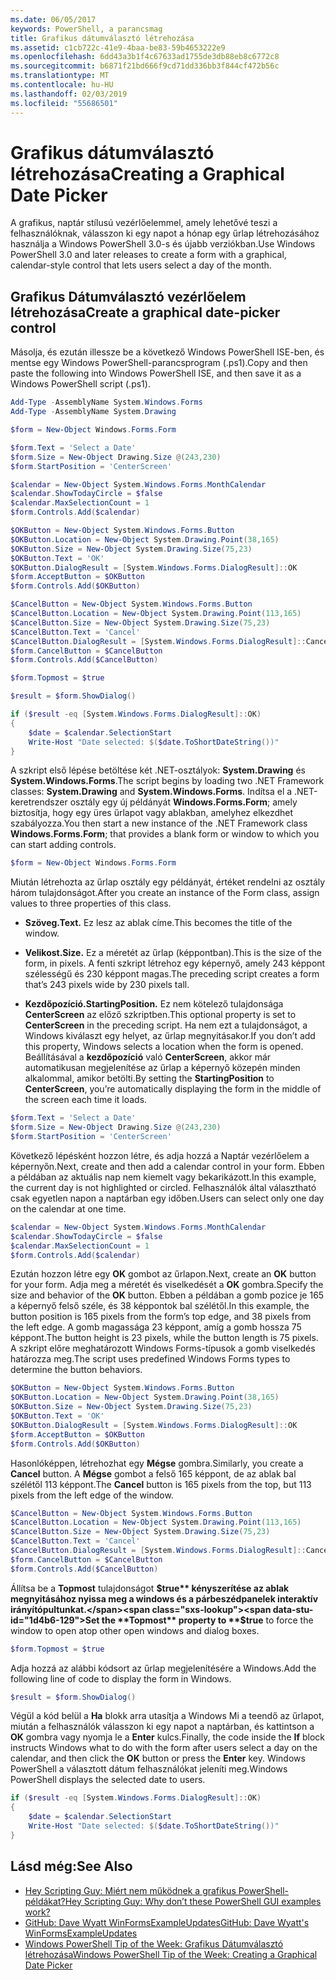 ```yaml
---
ms.date: 06/05/2017
keywords: PowerShell, a parancsmag
title: Grafikus dátumválasztó létrehozása
ms.assetid: c1cb722c-41e9-4baa-be83-59b4653222e9
ms.openlocfilehash: 6dd43a3b1f4c67633ad1755de3db88eb8c6772c8
ms.sourcegitcommit: b6871f21bd666f9cd71dd336bb3f844cf472b56c
ms.translationtype: MT
ms.contentlocale: hu-HU
ms.lasthandoff: 02/03/2019
ms.locfileid: "55686501"
---
```

# <a name="creating-a-graphical-date-picker"></a><span data-ttu-id="1d4b6-103">Grafikus dátumválasztó létrehozása</span><span class="sxs-lookup"><span data-stu-id="1d4b6-103">Creating a Graphical Date Picker</span></span>

<span data-ttu-id="1d4b6-104">A grafikus, naptár stílusú vezérlőelemmel, amely lehetővé teszi a felhasználóknak, válasszon ki egy napot a hónap egy űrlap létrehozásához használja a Windows PowerShell 3.0-s és újabb verziókban.</span><span class="sxs-lookup"><span data-stu-id="1d4b6-104">Use Windows PowerShell 3.0 and later releases to create a form with a graphical, calendar-style control that lets users select a day of the month.</span></span>

## <a name="create-a-graphical-date-picker-control"></a><span data-ttu-id="1d4b6-105">Grafikus Dátumválasztó vezérlőelem létrehozása</span><span class="sxs-lookup"><span data-stu-id="1d4b6-105">Create a graphical date-picker control</span></span>

<span data-ttu-id="1d4b6-106">Másolja, és ezután illessze be a következő Windows PowerShell ISE-ben, és mentse egy Windows PowerShell-parancsprogram (.ps1).</span><span class="sxs-lookup"><span data-stu-id="1d4b6-106">Copy and then paste the following into Windows PowerShell ISE, and then save it as a Windows PowerShell script (.ps1).</span></span>

```powershell
Add-Type -AssemblyName System.Windows.Forms
Add-Type -AssemblyName System.Drawing

$form = New-Object Windows.Forms.Form

$form.Text = 'Select a Date'
$form.Size = New-Object Drawing.Size @(243,230)
$form.StartPosition = 'CenterScreen'

$calendar = New-Object System.Windows.Forms.MonthCalendar
$calendar.ShowTodayCircle = $false
$calendar.MaxSelectionCount = 1
$form.Controls.Add($calendar)

$OKButton = New-Object System.Windows.Forms.Button
$OKButton.Location = New-Object System.Drawing.Point(38,165)
$OKButton.Size = New-Object System.Drawing.Size(75,23)
$OKButton.Text = 'OK'
$OKButton.DialogResult = [System.Windows.Forms.DialogResult]::OK
$form.AcceptButton = $OKButton
$form.Controls.Add($OKButton)

$CancelButton = New-Object System.Windows.Forms.Button
$CancelButton.Location = New-Object System.Drawing.Point(113,165)
$CancelButton.Size = New-Object System.Drawing.Size(75,23)
$CancelButton.Text = 'Cancel'
$CancelButton.DialogResult = [System.Windows.Forms.DialogResult]::Cancel
$form.CancelButton = $CancelButton
$form.Controls.Add($CancelButton)

$form.Topmost = $true

$result = $form.ShowDialog()

if ($result -eq [System.Windows.Forms.DialogResult]::OK)
{
    $date = $calendar.SelectionStart
    Write-Host "Date selected: $($date.ToShortDateString())"
}
```

<span data-ttu-id="1d4b6-107">A szkript első lépése betöltése két .NET-osztályok: **System.Drawing** és **System.Windows.Forms**.</span><span class="sxs-lookup"><span data-stu-id="1d4b6-107">The script begins by loading two .NET Framework classes: **System.Drawing** and **System.Windows.Forms**.</span></span> <span data-ttu-id="1d4b6-108">Indítsa el a .NET-keretrendszer osztály egy új példányát **Windows.Forms.Form**; amely biztosítja, hogy egy üres űrlapot vagy ablakban, amelyhez elkezdhet szabályozza.</span><span class="sxs-lookup"><span data-stu-id="1d4b6-108">You then start a new instance of the .NET Framework class **Windows.Forms.Form**; that provides a blank form or window to which you can start adding controls.</span></span>

```powershell
$form = New-Object Windows.Forms.Form
```

<span data-ttu-id="1d4b6-109">Miután létrehozta az űrlap osztály egy példányát, értéket rendelni az osztály három tulajdonságot.</span><span class="sxs-lookup"><span data-stu-id="1d4b6-109">After you create an instance of the Form class, assign values to three properties of this class.</span></span>

- <span data-ttu-id="1d4b6-110">**Szöveg.**</span><span class="sxs-lookup"><span data-stu-id="1d4b6-110">**Text.**</span></span> <span data-ttu-id="1d4b6-111">Ez lesz az ablak címe.</span><span class="sxs-lookup"><span data-stu-id="1d4b6-111">This becomes the title of the window.</span></span>

- <span data-ttu-id="1d4b6-112">**Velikost.**</span><span class="sxs-lookup"><span data-stu-id="1d4b6-112">**Size.**</span></span> <span data-ttu-id="1d4b6-113">Ez a méretét az űrlap (képpontban).</span><span class="sxs-lookup"><span data-stu-id="1d4b6-113">This is the size of the form, in pixels.</span></span> <span data-ttu-id="1d4b6-114">A fenti szkript létrehoz egy képernyő, amely 243 képpont szélességű és 230 képpont magas.</span><span class="sxs-lookup"><span data-stu-id="1d4b6-114">The preceding script creates a form that’s 243 pixels wide by 230 pixels tall.</span></span>

- <span data-ttu-id="1d4b6-115">**Kezdőpozíció.**</span><span class="sxs-lookup"><span data-stu-id="1d4b6-115">**StartingPosition.**</span></span> <span data-ttu-id="1d4b6-116">Ez nem kötelező tulajdonsága **CenterScreen** az előző szkriptben.</span><span class="sxs-lookup"><span data-stu-id="1d4b6-116">This optional property is set to **CenterScreen** in the preceding script.</span></span> <span data-ttu-id="1d4b6-117">Ha nem ezt a tulajdonságot, a Windows kiválaszt egy helyet, az űrlap megnyitásakor.</span><span class="sxs-lookup"><span data-stu-id="1d4b6-117">If you don’t add this property, Windows selects a location when the form is opened.</span></span> <span data-ttu-id="1d4b6-118">Beállításával a **kezdőpozíció** való **CenterScreen**, akkor már automatikusan megjelenítése az űrlap a képernyő közepén minden alkalommal, amikor betölti.</span><span class="sxs-lookup"><span data-stu-id="1d4b6-118">By setting the **StartingPosition** to **CenterScreen**, you’re automatically displaying the form in the middle of the screen each time it loads.</span></span>

```powershell
$form.Text = 'Select a Date'
$form.Size = New-Object Drawing.Size @(243,230)
$form.StartPosition = 'CenterScreen'
```

<span data-ttu-id="1d4b6-119">Következő lépésként hozzon létre, és adja hozzá a Naptár vezérlőelem a képernyőn.</span><span class="sxs-lookup"><span data-stu-id="1d4b6-119">Next, create and then add a calendar control in your form.</span></span> <span data-ttu-id="1d4b6-120">Ebben a példában az aktuális nap nem kiemelt vagy bekarikázott.</span><span class="sxs-lookup"><span data-stu-id="1d4b6-120">In this example, the current day is not highlighted or circled.</span></span> <span data-ttu-id="1d4b6-121">Felhasználók által választható csak egyetlen napon a naptárban egy időben.</span><span class="sxs-lookup"><span data-stu-id="1d4b6-121">Users can select only one day on the calendar at one time.</span></span>

```powershell
$calendar = New-Object System.Windows.Forms.MonthCalendar
$calendar.ShowTodayCircle = $false
$calendar.MaxSelectionCount = 1
$form.Controls.Add($calendar)
```

<span data-ttu-id="1d4b6-122">Ezután hozzon létre egy **OK** gombot az űrlapon.</span><span class="sxs-lookup"><span data-stu-id="1d4b6-122">Next, create an **OK** button for your form.</span></span> <span data-ttu-id="1d4b6-123">Adja meg a méretét és viselkedését a **OK** gombra.</span><span class="sxs-lookup"><span data-stu-id="1d4b6-123">Specify the size and behavior of the **OK** button.</span></span> <span data-ttu-id="1d4b6-124">Ebben a példában a gomb pozice je 165 a képernyő felső széle, és 38 képpontok bal szélétől.</span><span class="sxs-lookup"><span data-stu-id="1d4b6-124">In this example, the button position is 165 pixels from the form’s top edge, and 38 pixels from the left edge.</span></span> <span data-ttu-id="1d4b6-125">A gomb magassága 23 képpont, amíg a gomb hossza 75 képpont.</span><span class="sxs-lookup"><span data-stu-id="1d4b6-125">The button height is 23 pixels, while the button length is 75 pixels.</span></span> <span data-ttu-id="1d4b6-126">A szkript előre meghatározott Windows Forms-típusok a gomb viselkedés határozza meg.</span><span class="sxs-lookup"><span data-stu-id="1d4b6-126">The script uses predefined Windows Forms types to determine the button behaviors.</span></span>

```powershell
$OKButton = New-Object System.Windows.Forms.Button
$OKButton.Location = New-Object System.Drawing.Point(38,165)
$OKButton.Size = New-Object System.Drawing.Size(75,23)
$OKButton.Text = 'OK'
$OKButton.DialogResult = [System.Windows.Forms.DialogResult]::OK
$form.AcceptButton = $OKButton
$form.Controls.Add($OKButton)
```

<span data-ttu-id="1d4b6-127">Hasonlóképpen, létrehozhat egy **Mégse** gombra.</span><span class="sxs-lookup"><span data-stu-id="1d4b6-127">Similarly, you create a **Cancel** button.</span></span> <span data-ttu-id="1d4b6-128">A **Mégse** gombot a felső 165 képpont, de az ablak bal szélétől 113 képpont.</span><span class="sxs-lookup"><span data-stu-id="1d4b6-128">The **Cancel** button is 165 pixels from the top, but 113 pixels from the left edge of the window.</span></span>

```powershell
$CancelButton = New-Object System.Windows.Forms.Button
$CancelButton.Location = New-Object System.Drawing.Point(113,165)
$CancelButton.Size = New-Object System.Drawing.Size(75,23)
$CancelButton.Text = 'Cancel'
$CancelButton.DialogResult = [System.Windows.Forms.DialogResult]::Cancel
$form.CancelButton = $CancelButton
$form.Controls.Add($CancelButton)
```

<span data-ttu-id="1d4b6-129">Állítsa be a **Topmost** tulajdonságot **$true** kényszerítése az ablak megnyitásához nyissa meg a windows és a párbeszédpanelek interaktív irányítópultunkat.</span><span class="sxs-lookup"><span data-stu-id="1d4b6-129">Set the **Topmost** property to **$true** to force the window to open atop other open windows and dialog boxes.</span></span>

```powershell
$form.Topmost = $true
```

<span data-ttu-id="1d4b6-130">Adja hozzá az alábbi kódsort az űrlap megjelenítésére a Windows.</span><span class="sxs-lookup"><span data-stu-id="1d4b6-130">Add the following line of code to display the form in Windows.</span></span>

```powershell
$result = $form.ShowDialog()
```

<span data-ttu-id="1d4b6-131">Végül a kód belül a **Ha** blokk arra utasítja a Windows Mi a teendő az űrlapot, miután a felhasználók válasszon ki egy napot a naptárban, és kattintson a **OK** gombra vagy nyomja le a **Enter** kulcs.</span><span class="sxs-lookup"><span data-stu-id="1d4b6-131">Finally, the code inside the **If** block instructs Windows what to do with the form after users select a day on the calendar, and then click the **OK** button or press the **Enter** key.</span></span> <span data-ttu-id="1d4b6-132">Windows PowerShell a választott dátum felhasználókat jeleníti meg.</span><span class="sxs-lookup"><span data-stu-id="1d4b6-132">Windows PowerShell displays the selected date to users.</span></span>

```powershell
if ($result -eq [System.Windows.Forms.DialogResult]::OK)
{
    $date = $calendar.SelectionStart
    Write-Host "Date selected: $($date.ToShortDateString())"
}
```

## <a name="see-also"></a><span data-ttu-id="1d4b6-133">Lásd még:</span><span class="sxs-lookup"><span data-stu-id="1d4b6-133">See Also</span></span>

- [<span data-ttu-id="1d4b6-134">Hey Scripting Guy:  Miért nem működnek a grafikus PowerShell-példákat?</span><span class="sxs-lookup"><span data-stu-id="1d4b6-134">Hey Scripting Guy:  Why don’t these PowerShell GUI examples work?</span></span>](https://go.microsoft.com/fwlink/?LinkId=506644)
- [<span data-ttu-id="1d4b6-135">GitHub: Dave Wyatt WinFormsExampleUpdates</span><span class="sxs-lookup"><span data-stu-id="1d4b6-135">GitHub: Dave Wyatt's WinFormsExampleUpdates</span></span>](https://github.com/dlwyatt/WinFormsExampleUpdates)
- [<span data-ttu-id="1d4b6-136">Windows PowerShell Tip of the Week:  Grafikus Dátumválasztó létrehozása</span><span class="sxs-lookup"><span data-stu-id="1d4b6-136">Windows PowerShell Tip of the Week:  Creating a Graphical Date Picker</span></span>](https://technet.microsoft.com/library/ff730942.aspx)